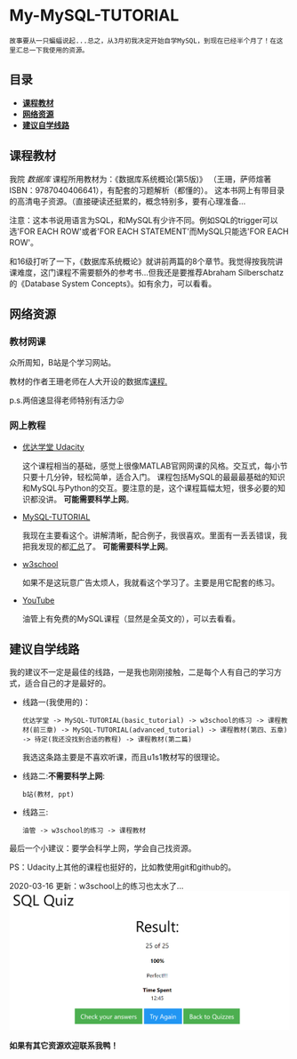 # My-MySQL-TUTORIAL

    故事要从一只蝙蝠说起...总之，从3月初我决定开始自学MySQL，到现在已经半个月了！在这里汇总一下我使用的资源。
  
## 目录
* [**课程教材**](#课程教材)
* [**网络资源**](#网络资源)
* [**建议自学线路**](#建议自学线路)
  
## 课程教材
   我院 *数据库* 课程所用教材为：《数据库系统概论(第5版)》 （王珊，萨师煊著ISBN：9787040406641），有配套的习题解析（都懂的）。
   这本书网上有带目录的高清电子资源。（直接硬读还挺累的，概念特别多，要有心理准备...

   注意：这本书说用语言为SQL，和MySQL有少许不同。例如SQL的trigger可以选'FOR EACH ROW'或者'FOR EACH STATEMENT'而MySQL只能选'FOR EACH ROW'。

  和16级打听了一下，《数据库系统概论》就讲前两篇的8个章节。我觉得按我院讲课难度，这门课程不需要额外的参考书...但我还是要推荐Abraham Silberschatz的《Database System Concepts》。如有余力，可以看看。

## 网络资源
### 教材网课
  众所周知，B站是个学习网站。
  
  教材的作者王珊老师在人大开设的数据库[课程.](https://www.bilibili.com/video/av20449194?p=1) 

  p.s.两倍速显得老师特别有活力😜
  
### 网上教程
  * [优达学堂 Udacity](https://cn.udacity.com/course/intro-to-relational-databases--ud197)
  
    这个课程相当的基础，感觉上很像MATLAB官网网课的风格。交互式，每小节只要十几分钟，轻松简单，适合入门。
    课程包括MySQL的最最最基础的知识和MySQL与Python的交互。要注意的是，这个课程篇幅太短，很多必要的知识都没讲。
  **可能需要科学上网**。
  
  * [MySQL-TUTORIAL](https://www.mysqltutorial.org/)
  
    我现在主要看这个。讲解清晰，配合例子，我很喜欢。里面有一丢丢错误，我把我发现的都[汇总](https://github.com/LucaJiang/My-MySQL-TUTORIAL/blob/master/bugs_in_MySQL_TUTORIAL)了。 **可能需要科学上网**。
  
  * [w3school](https://www.w3schools.com/)
  
    如果不是这玩意广告太烦人，我就看这个学习了。主要是用它配套的练习。
  
  * [YouTube](https://www.youtube.com/) 
  
    油管上有免费的MySQL课程（显然是全英文的），可以去看看。
  
## 建议自学线路
  我的建议不一定是最佳的线路，一是我也刚刚接触，二是每个人有自己的学习方式，适合自己的才是最好的。
  
* 线路一(我使用的)：
  ```
  优达学堂 -> MySQL-TUTORIAL(basic_tutorial) -> w3school的练习 -> 课程教材(前三章) -> MySQL-TUTORIAL(advanced_tutorial) -> 课程教材(第四、五章) -> 待定(我还没找到合适的教程) -> 课程教材(第二篇)
  ```
  我选这条路主要是不喜欢听课，而且u1s1教材写的很理论。
  
* 线路二:**不需要科学上网**:
  ```
  b站(教材, ppt)
  ```

* 线路三:
  ```
  油管 -> w3school的练习 -> 课程教材
  ```
  
最后一个小建议：要学会科学上网，学会自己找资源。  

PS：Udacity上其他的课程也挺好的，比如教使用git和github的。

2020-03-16 更新：w3school上的练习也太水了...
![完成练习证明](img/w3school_test.PNG)

**如果有其它资源欢迎联系我鸭！**